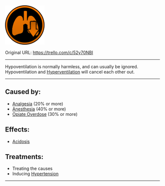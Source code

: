 ![tile005(2).png\|200](./Hypoventilation%20-%20Attachments/6718845db30472d958dd7a5d.png)

Original URL: https://trello.com/c/52y70NBI

---

Hypoventilation is normally harmless, and can usually be ignored. Hypoventilation and [Hyperventilation](Hyperventilation.md) will cancel each other out.

---

## Caused by:

- [Analgesia](../Torso/Analgesia.md) (20% or more)
- [Anesthesia](../Torso/Anesthesia.md) (40% or more)
- [Opiate Overdose](../Head_Brain/Opiate%20Overdose.md) (30% or more)

## Effects:

- [Acidosis](../Blood/Acidosis.md)

## Treatments:

- Treating the causes
- Inducing [Hypertension](../Blood/Hypertension.md)

---

